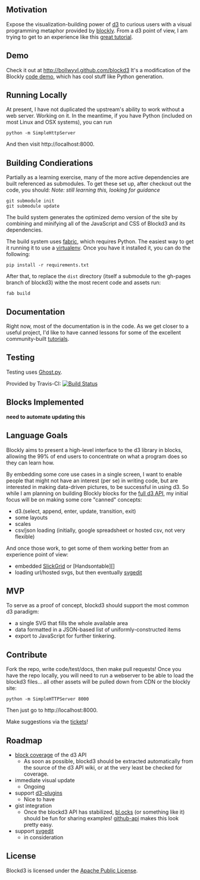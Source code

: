 ## Motivation
Expose the visualization-building power of [d3][] to curious users with a visual
programming metaphor provided by [blockly][]. From a d3 point of view, I am trying to get to an experience like this [great tutorial][d3-inkscape].

## Demo
Check it out at http://bollwyvl.github.com/blockd3
It's a modification of the Blockly [code demo][codedemo], which has cool stuff
like Python generation.

## Running Locally
At present, I have not duplicated the upstream's ability to work without a web 
server. Working on it. In the meantime, if you have Python (included on most 
Linux and OSX systems), you can run

    python -m SimpleHttpServer

And then visit http://localhost:8000.

## Building Condierations
Partially as a learning exercise, many of the more active dependencies 
are built referenced as submodules. To get these set up, after checkout out the code, you should: _Note: still learning this, looking for guidance_

    git submodule init
    git submodule update

The build system generates the optimized demo version of the site by combining 
and minifying all of the JavaScript and CSS of Blockd3 and its dependencies.

The build system uses [fabric][], which requires Python. The easiest way to get 
it running it to use a [virtualenv][]. Once you have it installed it, you can 
do the following: 

    pip install -r requirements.txt

After that, to replace the `dist` directory (itself a submodule to the gh-pages 
branch of blockd3) withe the most recent code and assets run:

    fab build

## Documentation
Right now, most of the documentation is in the code. As we get closer to a 
useful project, I'd like to have canned lessons for some of the excellent 
community-built [tutorials][].

## Testing
Testing uses [Ghost.py][].

Provided by Travis-CI:
[![Build Status](//secure.travis-ci.org/bollwyvl/blockd3.png)](http://travis-ci.org/bollwyvl/blockd3)

## Blocks Implemented
__need to automate updating this__

## Language Goals
Blockly aims to present a high-level interface to the d3 library in blocks, 
allowing the 99% of end users to concentrate on what a program does so they can 
learn how.

By embedding some core use cases in a single screen, I want to enable people 
that might not have an interest (per se) in writing code, but are 
interested in making data-driven pictures, to be successful in using d3. So 
while I am planning on building Blockly blocks for the [full d3 API][coverage], 
my initial focus will be on making some core "canned" concepts:

 - d3.(select, append, enter, update, transition, exit)
 - some layouts
 - scales
 - csv/json loading (initially, google spreadsheet or hosted csv, not very
    flexible)

And once those work, to get some of them working better from an experience 
point of view:

 - embedded [SlickGrid][] or [Handsontable][]
 - loading url/hosted svgs, but then eventually [svgedit][]

## MVP
To serve as a proof of concept, blockd3 should support the most common d3
paradigm:

 - a single SVG that fills the whole available area
 - data formatted in a JSON-based list of uniformly-constructed items
 - export to JavaScript for further tinkering.

## Contribute
Fork the repo, write code/test/docs, then make pull requests! Once you have the
repo locally, you will need to run a webserver to be able to load the blockd3
files... all other assets will be pulled down from CDN or the blockly site:

    python -m SimpleHTTPServer 8000

Then just go to http://localhost:8000.

Make suggestions via the [tickets][]!


## Roadmap
- [block coverage][coverage] of the d3 API
    - As soon as possible, blockd3 should be extracted automatically from the
      source of the d3 API wiki, or at the very least be checked for coverage.
- immediate visual update
    - Ongoing
- support [d3-plugins][]
    - Nice to have
- gist integration
    - Once the blockd3 API has stabilized, [bl.ocks][] (or something like it) 
      should be fun for sharing examples! [github-api][] makes this look pretty 
      easy.
- support [svgedit][]
    - in consideration

## License
Blockd3 is licensed under the [Apache Public License][apl].


[d3]: https://github.com/mbostock/d3
[d3-inkscape]: http://christopheviau.com/d3_tutorial/d3_inkscape/
[blockly]: http://code.google.com/p/blockly
[codedemo]: http://blockly-demo.appspot.com/blockly/demos/code
[d3-plugins]: https://github.com/d3/d3-plugins
[tickets]: https://github.com/bollwyvl/blockd3/issues
[bl.ocks]: http://bl.ocks.org/
[apl]: http://www.apache.org/licenses/LICENSE-2.0.html
[github-api]: https://github.com/fitzgen/github-api
[tutorials]: http://alignedleft.com/tutorials/d3/
[svgedit]: http://code.google.com/p/svg-edit/
[SlickGrid]: https://github.com/mleibman/SlickGrid
[Hansontable]: http://handsontable.com/
[fabric]: http://docs.fabfile.org/
[virtualenv]: http://www.virtualenv.org/
[Ghost.py]: http://jeanphix.me/Ghost.py/

[coverage]: https://github.com/bollwyvl/blockd3/issues/4